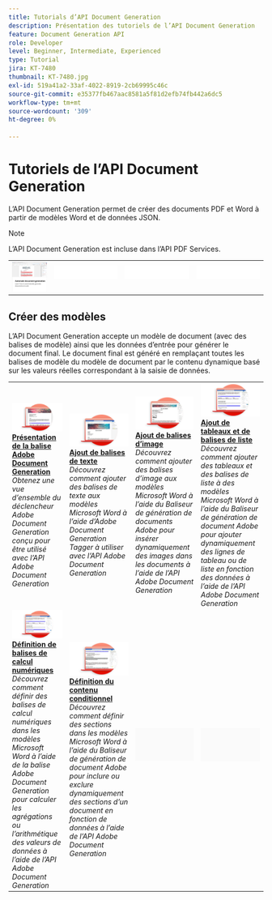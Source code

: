 ```yaml
---
title: Tutorials d’API Document Generation
description: Présentation des tutoriels de l’API Document Generation
feature: Document Generation API
role: Developer
level: Beginner, Intermediate, Experienced
type: Tutorial
jira: KT-7480
thumbnail: KT-7480.jpg
exl-id: 519a41a2-33af-4022-8919-2cb69995c46c
source-git-commit: e35377fb467aac8581a5f81d2efb74fb442a6dc5
workflow-type: tm+mt
source-wordcount: '309'
ht-degree: 0%

---
```



# Tutoriels de l’API Document Generation

L’API Document Generation permet de créer des documents PDF et Word à partir de modèles Word et de données JSON.

>[!NOTE]
>
>L’API Document Generation est incluse dans l’API PDF Services.

<table style="table-layout:fixed">
<tr>
 <td>
   <a href="automate-doc-gen.md">
      <img alt="Automatisation de la génération des documents" src="assets/automate-doc-gen.png" />
   </a>
  </td>
  <td>
    <img alt="Espaceur" src="../assets/WhiteBanner_Placeholder.png" />
    <div>
    <br>
  </td>
   <td>
    <img alt="Espaceur" src="../assets/WhiteBanner_Placeholder.png" />
    <div>
    <br>
  </td>
  </td>
   <td>
    <img alt="Espaceur" src="../assets/WhiteBanner_Placeholder.png" />
    <div>
    <br>
  </td>
</tr>
</table>

## Créer des modèles

L’API Document Generation accepte un modèle de document (avec des balises de modèle) ainsi que les données d’entrée pour générer le document final. Le document final est généré en remplaçant toutes les balises de modèle du modèle de document par le contenu dynamique basé sur les valeurs réelles correspondant à la saisie de données.

<table style="table-layout:fixed">
<tr>
 <td>
   <a href="taggeroverview.md">
      <img alt="Présentation de la balise Adobe Document Generation" src="assets/Taggeroverview_thumb.png" />
   </a>
    <div>
   <a href="taggeroverview.md"><strong>Présentation de la balise Adobe Document Generation</strong></a>
    </div>
    <em>Obtenez une vue d’ensemble du déclencheur Adobe Document Generation conçu pour être utilisé avec l’API Adobe Document Generation</em>
    <br>
  </td>
  <td>
   <a href="taggeraddtexttags.md">
      <img alt="Ajout de balises de texte" src="assets/Taggertexttags_thumb.png" />
   </a>
    <div>
   <a href="taggeraddtexttags.md"><strong>Ajout de balises de texte</strong></a>
    </div>
    <em>Découvrez comment ajouter des balises de texte aux modèles Microsoft Word à l’aide d’Adobe Document Generation Tagger à utiliser avec l’API Adobe Document Generation</em>
    <br>
  </td>
  <td>
   <a href="taggeraddimagetags.md">
      <img alt="Ajout de balises d’image" src="assets/Taggerimagetags_thumb.png" />
   </a>
    <div>
   <a href="taggeraddimagetags.md"><strong>Ajout de balises d’image</strong></a>
    </div>
    <em>Découvrez comment ajouter des balises d’image aux modèles Microsoft Word à l’aide du Baliseur de génération de documents Adobe pour insérer dynamiquement des images dans les documents à l’aide de l’API Adobe Document Generation</em>
    <br>
  </td>
  <td>
   <a href="taggertables.md">
      <img alt="Ajout de tableaux et de balises de liste" src="assets/Taggertables_thumb.png" />
   </a>
    <div>
   <a href="taggertables.md"><strong>Ajout de tableaux et de balises de liste</strong></a>
    </div>
    <em>Découvrez comment ajouter des tableaux et des balises de liste à des modèles Microsoft Word à l’aide du Baliseur de génération de document Adobe pour ajouter dynamiquement des lignes de tableau ou de liste en fonction des données à l’aide de l’API Adobe Document Generation</em>
    <br>
  </td>
</tr>
<tr>
  <td>
   <a href="taggercalculations.md">
      <img alt="Définition de balises de calcul numériques" src="assets/Taggercalculations_thumb.png" />
   </a>
    <div>
   <a href="taggercalculations.md"><strong>Définition de balises de calcul numériques</strong></a>
    </div>
    <em>Découvrez comment définir des balises de calcul numériques dans les modèles Microsoft Word à l’aide de la balise Adobe Document Generation pour calculer les agrégations ou l’arithmétique des valeurs de données à l’aide de l’API Adobe Document Generation</em>
    <br>
  </td>
  <td>
   <a href="taggerconditional.md">
      <img alt="Définition du contenu conditionnel" src="assets/Taggerconditional_thumb.png" />
   </a>
    <div>
   <a href="taggerconditional.md"><strong>Définition du contenu conditionnel</strong></a>
    </div>
    <em>Découvrez comment définir des sections dans les modèles Microsoft Word à l’aide du Baliseur de génération de document Adobe pour inclure ou exclure dynamiquement des sections d’un document en fonction de données à l’aide de l’API Adobe Document Generation</em>
    <br>
  </td>
  <td>
    <img alt="Espaceur" src="../assets/GrayBanner_Placeholder.png" />
    <div>
    <br>
  </td>
   <td>
    <img alt="Espaceur" src="../assets/GrayBanner_Placeholder.png" />
    <div>
    <br>
  </td>
</tr>
</table>
